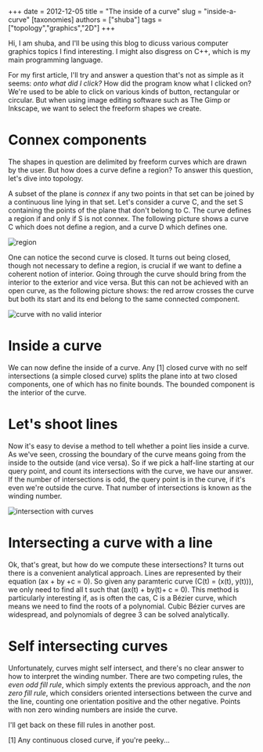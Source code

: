 +++
date = 2012-12-05
title = "The inside of a curve"
slug = "inside-a-curve"
[taxonomies]
authors = ["shuba"]
tags = ["topology","graphics","2D"]
+++

Hi, I am shuba, and I'll be using this blog to dicuss various computer graphics topics I find interesting. I might also disgress on C++, which is my main programming language.

For my first article, I'll try and answer a question that's not as simple as it seems: *onto what did I click?* How did the program know what I clicked on? We're used to be able to click on various kinds of button, rectangular or circular. But when using image editing software such as The Gimp or Inkscape, we want to select the freeform shapes we create.

Connex components
=================

The shapes in question are delimited by freeform curves which are drawn by the user. But how does a curve define a region? To answer this question, let's dive into topology.

A subset of the plane is *connex* if any two points in that set can be joined by a continuous line lying in that set. Let's consider a curve C, and the set S containing the points of the plane that don't belong to C. The curve defines a region if and only if S is not connex. The following picture shows a curve C which does not define a region, and a curve D which defines one.

![region](../images/curve_region.png)

One can notice the second curve is closed. It turns out being closed, though not necessary to define a region, is crucial if we want to define a coherent notion of interior. Going through the curve should bring from the interior to the exterior and vice versa. But this can not be achieved with an open curve, as the following picture shows: the red arrow crosses the curve but both its start and its end belong to the same connected component.

![curve with no valid interior](../images/curve_no_valid_interior.png)

Inside a curve
==============

We can now define the inside of a curve. Any [1] closed curve with no self intersections (a simple closed curve) splits the plane into at two closed components, one of which has no finite bounds. The bounded component is the interior of the curve.

Let's shoot lines
=================

Now it's easy to devise a method to tell whether a point lies inside a curve. As we've seen, crossing the boundary of the curve means going from the inside to the outside (and vice versa). So if we pick a half-line starting at our query point, and count its intersections with the curve, we have our answer. If the number of intersections is odd, the query point is in the curve, if it's even we're outside the curve. That number of intersections is known as the winding number.

![intersection with curves](../images/curve_line_intersections.png)

Intersecting a curve with a line
================================

Ok, that's great, but how do we compute these intersections? It turns out there is a convenient analytical approach. Lines are represented by their equation \(ax + by +c = 0\). So given any paramteric curve \(C(t) = (x(t), y(t))\), we only need to find all t such that \(ax(t) + by(t)+ c = 0\). This method is particularly interesting if, as is often the cas, C is a Bézier curve, which means we need to find the roots of a polynomial. Cubic Bézier curves are widespread, and polynomials of degree 3 can be solved analytically.

Self intersecting curves
========================

Unfortunately, curves might self intersect, and there's no clear answer to how to interpret the winding number. There are two competing rules, the *even odd fill rule*, which simply extents the previous approach, and the *non zero fill rule*, which considers oriented intersections between the curve and the line, counting one orientation positive and the other negative. Points with non zero winding numbers are inside the curve.

I'll get back on these fill rules in another post.

[1] Any continuous closed curve, if you're peeky...
